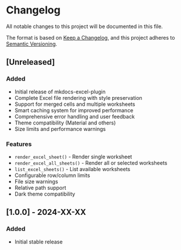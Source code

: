 # Changelog

All notable changes to this project will be documented in this file.

The format is based on [Keep a Changelog](https://keepachangelog.com/en/1.0.0/),
and this project adheres to [Semantic Versioning](https://semver.org/spec/v2.0.0.html).

## [Unreleased]

### Added
- Initial release of mkdocs-excel-plugin
- Complete Excel file rendering with style preservation
- Support for merged cells and multiple worksheets
- Smart caching system for improved performance
- Comprehensive error handling and user feedback
- Theme compatibility (Material and others)
- Size limits and performance warnings

### Features
- `render_excel_sheet()` - Render single worksheet
- `render_excel_all_sheets()` - Render all or selected worksheets
- `list_excel_sheets()` - List available worksheets
- Configurable row/column limits
- File size warnings
- Relative path support
- Dark theme compatibility

## [1.0.0] - 2024-XX-XX

### Added
- Initial stable release